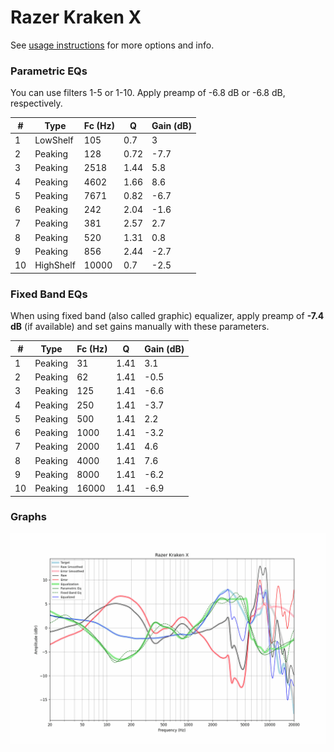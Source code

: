 # Razer Kraken X
See [usage instructions](https://github.com/jaakkopasanen/AutoEq#usage) for more options and info.

### Parametric EQs
You can use filters 1-5 or 1-10. Apply preamp of -6.8 dB or -6.8 dB, respectively.

|   # | Type      |   Fc (Hz) |    Q |   Gain (dB) |
|-----|-----------|-----------|------|-------------|
|   1 | LowShelf  |       105 | 0.7  |         3   |
|   2 | Peaking   |       128 | 0.72 |        -7.7 |
|   3 | Peaking   |      2518 | 1.44 |         5.8 |
|   4 | Peaking   |      4602 | 1.66 |         8.6 |
|   5 | Peaking   |      7671 | 0.82 |        -6.7 |
|   6 | Peaking   |       242 | 2.04 |        -1.6 |
|   7 | Peaking   |       381 | 2.57 |         2.7 |
|   8 | Peaking   |       520 | 1.31 |         0.8 |
|   9 | Peaking   |       856 | 2.44 |        -2.7 |
|  10 | HighShelf |     10000 | 0.7  |        -2.5 |

### Fixed Band EQs
When using fixed band (also called graphic) equalizer, apply preamp of **-7.4 dB** (if available) and set gains manually with these parameters.

|   # | Type    |   Fc (Hz) |    Q |   Gain (dB) |
|-----|---------|-----------|------|-------------|
|   1 | Peaking |        31 | 1.41 |         3.1 |
|   2 | Peaking |        62 | 1.41 |        -0.5 |
|   3 | Peaking |       125 | 1.41 |        -6.6 |
|   4 | Peaking |       250 | 1.41 |        -3.7 |
|   5 | Peaking |       500 | 1.41 |         2.2 |
|   6 | Peaking |      1000 | 1.41 |        -3.2 |
|   7 | Peaking |      2000 | 1.41 |         4.6 |
|   8 | Peaking |      4000 | 1.41 |         7.6 |
|   9 | Peaking |      8000 | 1.41 |        -6.2 |
|  10 | Peaking |     16000 | 1.41 |        -6.9 |

### Graphs
![](./Razer%20Kraken%20X.png)
